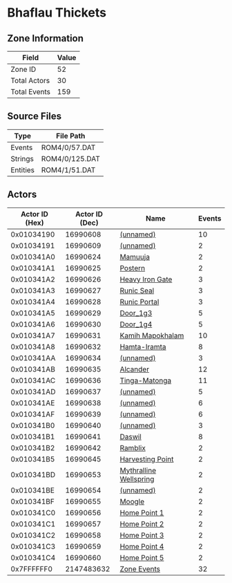 # Bhaflau Thickets

## Zone Information

| Field        |   Value |
|--------------|---------|
| Zone ID      |      52 |
| Total Actors |      30 |
| Total Events |     159 |

## Source Files

| Type     | File Path      |
|----------|----------------|
| Events   | ROM4/0/57.DAT  |
| Strings  | ROM4/0/125.DAT |
| Entities | ROM4/1/51.DAT  |

## Actors

| Actor ID (Hex)   |   Actor ID (Dec) | Name                                                                   |   Events |
|------------------|------------------|------------------------------------------------------------------------|----------|
| 0x01034190       |         16990608 | [(unnamed)](./16990608.md)                                             |       10 |
| 0x01034191       |         16990609 | [(unnamed)](./16990609.md)                                             |        2 |
| 0x010341A0       |         16990624 | [Mamuuja](./16990624%20-%20Mamuuja.md)                                 |        2 |
| 0x010341A1       |         16990625 | [Postern](./16990625%20-%20Postern.md)                                 |        2 |
| 0x010341A2       |         16990626 | [Heavy Iron Gate](./16990626%20-%20Heavy%20Iron%20Gate.md)             |        3 |
| 0x010341A3       |         16990627 | [Runic Seal](./16990627%20-%20Runic%20Seal.md)                         |        3 |
| 0x010341A4       |         16990628 | [Runic Portal](./16990628%20-%20Runic%20Portal.md)                     |        3 |
| 0x010341A5       |         16990629 | [Door_1g3](./16990629%20-%20Door_1g3.md)                               |        5 |
| 0x010341A6       |         16990630 | [Door_1g4](./16990630%20-%20Door_1g4.md)                               |        5 |
| 0x010341A7       |         16990631 | [Kamih Mapokhalam](./16990631%20-%20Kamih%20Mapokhalam.md)             |       10 |
| 0x010341A8       |         16990632 | [Hamta-Iramta](./16990632%20-%20Hamta-Iramta.md)                       |        8 |
| 0x010341AA       |         16990634 | [(unnamed)](./16990634.md)                                             |        3 |
| 0x010341AB       |         16990635 | [Alcander](./16990635%20-%20Alcander.md)                               |       12 |
| 0x010341AC       |         16990636 | [Tinga-Matonga](./16990636%20-%20Tinga-Matonga.md)                     |       11 |
| 0x010341AD       |         16990637 | [(unnamed)](./16990637.md)                                             |        5 |
| 0x010341AE       |         16990638 | [(unnamed)](./16990638.md)                                             |        6 |
| 0x010341AF       |         16990639 | [(unnamed)](./16990639.md)                                             |        6 |
| 0x010341B0       |         16990640 | [(unnamed)](./16990640.md)                                             |        3 |
| 0x010341B1       |         16990641 | [Daswil](./16990641%20-%20Daswil.md)                                   |        8 |
| 0x010341B2       |         16990642 | [Ramblix](./16990642%20-%20Ramblix.md)                                 |        2 |
| 0x010341B5       |         16990645 | [Harvesting Point](./16990645%20-%20Harvesting%20Point.md)             |        2 |
| 0x010341BD       |         16990653 | [Mythralline Wellspring](./16990653%20-%20Mythralline%20Wellspring.md) |        2 |
| 0x010341BE       |         16990654 | [(unnamed)](./16990654.md)                                             |        2 |
| 0x010341BF       |         16990655 | [Moogle](./16990655%20-%20Moogle.md)                                   |        2 |
| 0x010341C0       |         16990656 | [Home Point 1](./16990656%20-%20Home%20Point%201.md)                   |        2 |
| 0x010341C1       |         16990657 | [Home Point 2](./16990657%20-%20Home%20Point%202.md)                   |        2 |
| 0x010341C2       |         16990658 | [Home Point 3](./16990658%20-%20Home%20Point%203.md)                   |        2 |
| 0x010341C3       |         16990659 | [Home Point 4](./16990659%20-%20Home%20Point%204.md)                   |        2 |
| 0x010341C4       |         16990660 | [Home Point 5](./16990660%20-%20Home%20Point%205.md)                   |        2 |
| 0x7FFFFFF0       |       2147483632 | [Zone Events](./Zone%20Events.md)                                      |       32 |